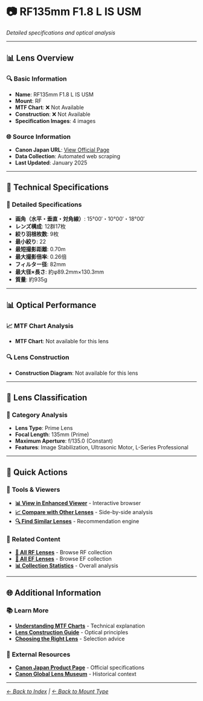 # 📷 RF135mm F1.8 L IS USM

*Detailed specifications and optical analysis*

---

## 📊 **Lens Overview**

### 🔍 **Basic Information**
- **Name**: RF135mm F1.8 L IS USM
- **Mount**: RF
- **MTF Chart**: ❌ Not Available
- **Construction**: ❌ Not Available
- **Specification Images**: 4 images

### 🌐 **Source Information**
- **Canon Japan URL**: [View Official Page](https://personal.canon.jp/product/camera/rf/rf135-f18l)
- **Data Collection**: Automated web scraping
- **Last Updated**: January 2025

---

## 🔧 **Technical Specifications**

### 📏 **Detailed Specifications**
- **画角（水平・垂直・対角線）**: 15°00′・10°00′・18°00′
- **レンズ構成**: 12群17枚
- **絞り羽根枚数**: 9枚
- **最小絞り**: 22
- **最短撮影距離**: 0.70m
- **最大撮影倍率**: 0.26倍
- **フィルター径**: 82mm
- **最大径×長さ**: 約φ89.2mm×130.3mm
- **質量**: 約935g

---

## 📊 **Optical Performance**

### 📈 **MTF Chart Analysis**
- **MTF Chart**: Not available for this lens

### 🔍 **Lens Construction**
- **Construction Diagram**: Not available for this lens

---

## 🎯 **Lens Classification**

### 📝 **Category Analysis**
- **Lens Type**: Prime Lens
- **Focal Length**: 135mm (Prime)
- **Maximum Aperture**: f/135.0 (Constant)
- **Features**: Image Stabilization, Ultrasonic Motor, L-Series Professional

---

## 📱 **Quick Actions**

### 🔧 **Tools & Viewers**
- **[📊 View in Enhanced Viewer](../../canon_enhanced_mtf_viewer.html)** - Interactive browser
- **[📈 Compare with Other Lenses](../../analysis/mtf_comparison.md)** - Side-by-side analysis
- **[🔍 Find Similar Lenses](../../lens_finder.md)** - Recommendation engine

### 📂 **Related Content**
- **[🔵 All RF Lenses](../rf_lenses.md)** - Browse RF collection
- **[🔴 All EF Lenses](../ef_lenses.md)** - Browse EF collection
- **[📊 Collection Statistics](../statistics.md)** - Overall analysis

---

## 🌐 **Additional Information**

### 📚 **Learn More**
- **[Understanding MTF Charts](../education/understanding_mtf.md)** - Technical explanation
- **[Lens Construction Guide](../education/lens_construction.md)** - Optical principles
- **[Choosing the Right Lens](../education/lens_selection.md)** - Selection advice

### 🔗 **External Resources**
- **[Canon Japan Product Page](https://personal.canon.jp/product/camera/rf/rf135-f18l)** - Official specifications
- **[Canon Global Lens Museum](https://global.canon/en/c-museum/lens.html)** - Historical context

---

*[← Back to Index](../../index.md) | [← Back to Mount Type](../rf_lenses.md)*
